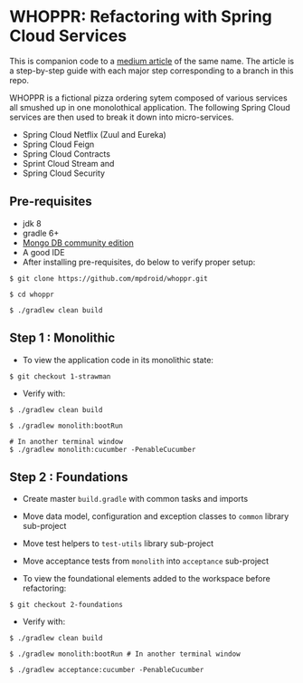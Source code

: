 # WHOPPR: Refactoring with Spring Cloud Services
This is companion code to a [medium article](https://medium.com/p/1ac7a0803db7/edit) of the same name.
The article is a step-by-step guide with each major step corresponding to a branch in this repo.

WHOPPR is a fictional pizza ordering sytem composed of various services all smushed up in one monolothical application.
The following Spring Cloud services are then used to break it down into micro-services.
- Spring Cloud Netflix (Zuul and Eureka)
- Spring Cloud Feign
- Spring Cloud Contracts
- Sprint Cloud Stream and
- Spring Cloud Security


## Pre-requisites
- jdk 8
- gradle 6+
- [Mongo DB community edition](https://docs.mongodb.com/manual/administration/install-community/)
- A good IDE
- After installing pre-requisites, do below to verify proper setup:
```
$ git clone https://github.com/mpdroid/whoppr.git

$ cd whoppr

$ ./gradlew clean build
```

## Step 1 : Monolithic

- To view the application code in its monolithic state:
```
$ git checkout 1-strawman
```
- Verify with:
```
$ ./gradlew clean build

$ ./gradlew monolith:bootRun

# In another terminal window
$ ./gradlew monolith:cucumber -PenableCucumber 
```

## Step 2 : Foundations

- Create master `build.gradle` with common tasks and imports
- Move data model, configuration and exception classes to `common` library sub-project
- Move test helpers to `test-utils` library sub-project
- Move acceptance tests from `monolith` into `acceptance` sub-project

- To view the foundational elements added to the workspace before refactoring:
```
$ git checkout 2-foundations
```
- Verify with:
```
$ ./gradlew clean build

$ ./gradlew monolith:bootRun # In another terminal window

$ ./gradlew acceptance:cucumber -PenableCucumber 
```


